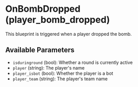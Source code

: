# OnBombDropped (player_bomb_dropped)

This blueprint is triggered when a player dropped the bomb.

## Available Parameters

- `isduringround` (bool): Whether a round is currently active
- `player` (string): The player's name
- `player_isbot` (bool): Whether the player is a bot
- `player_team` (string): The player's team name
